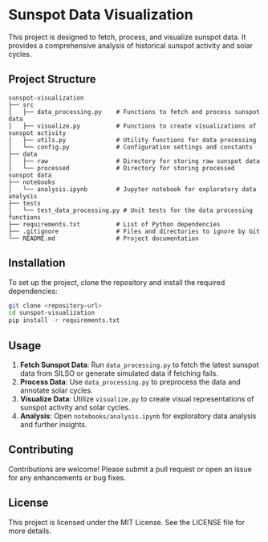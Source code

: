 # Sunspot Data Visualization

This project is designed to fetch, process, and visualize sunspot data. It provides a comprehensive analysis of historical sunspot activity and solar cycles.

## Project Structure

```
sunspot-visualization
├── src
│   ├── data_processing.py    # Functions to fetch and process sunspot data
│   ├── visualize.py          # Functions to create visualizations of sunspot activity
│   ├── utils.py              # Utility functions for data processing
│   └── config.py             # Configuration settings and constants
├── data
│   ├── raw                   # Directory for storing raw sunspot data
│   └── processed             # Directory for storing processed sunspot data
├── notebooks
│   └── analysis.ipynb        # Jupyter notebook for exploratory data analysis
├── tests
│   └── test_data_processing.py # Unit tests for the data processing functions
├── requirements.txt          # List of Python dependencies
├── .gitignore                # Files and directories to ignore by Git
└── README.md                 # Project documentation
```

## Installation

To set up the project, clone the repository and install the required dependencies:

```bash
git clone <repository-url>
cd sunspot-visualization
pip install -r requirements.txt
```

## Usage

1. **Fetch Sunspot Data**: Run `data_processing.py` to fetch the latest sunspot data from SILSO or generate simulated data if fetching fails.
2. **Process Data**: Use `data_processing.py` to preprocess the data and annotate solar cycles.
3. **Visualize Data**: Utilize `visualize.py` to create visual representations of sunspot activity and solar cycles.
4. **Analysis**: Open `notebooks/analysis.ipynb` for exploratory data analysis and further insights.

## Contributing

Contributions are welcome! Please submit a pull request or open an issue for any enhancements or bug fixes.

## License

This project is licensed under the MIT License. See the LICENSE file for more details.
